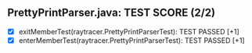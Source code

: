 ## PrettyPrintParser.java: TEST SCORE (2/2)
- [x] exitMemberTest(raytracer.PrettyPrintParserTest): TEST PASSED  [+1]
- [x] enterMemberTest(raytracer.PrettyPrintParserTest): TEST PASSED  [+1]
